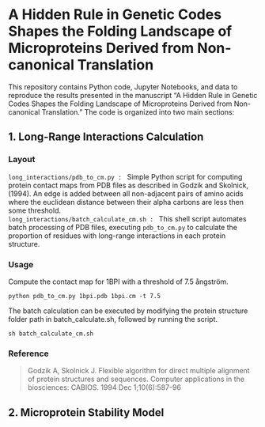 # A Hidden Rule in Genetic Codes Shapes the Folding Landscape of Microproteins Derived from Non-canonical Translation
This repository contains Python code, Jupyter Notebooks, and data to reproduce the results presented in the manuscript “A Hidden Rule in Genetic Codes Shapes the Folding Landscape of Microproteins Derived from Non-canonical Translation.” The code is organized into two main sections:
## 1. Long-Range Interactions Calculation
### Layout
`long_interactions/pdb_to_cm.py : ` Simple Python script for computing protein contact maps from PDB files as described in Godzik and Skolnick, (1994). An edge is added between all non-adjacent pairs of amino acids where the euclidean distance between their alpha carbons are less then some threshold. <br>
`long_interactions/batch_calculate_cm.sh : ` This shell script automates batch processing of PDB files, executing `pdb_to_cm.py` to calculate the proportion of residues with long-range interactions in each protein structure.
### Usage
Compute the contact map for 1BPI with a threshold of 7.5 ångström.
```
python pdb_to_cm.py 1bpi.pdb 1bpi.cm -t 7.5
```
The batch calculation can be executed by modifying the protein structure folder path in batch_calculate.sh, followed by running the script.
```
sh batch_calculate_cm.sh
```
### Reference
> Godzik A, Skolnick J. Flexible algorithm for direct multiple alignment of protein structures and sequences. Computer applications in the biosciences: CABIOS. 1994 Dec 1;10(6):587-96
## 2. Microprotein Stability Model

